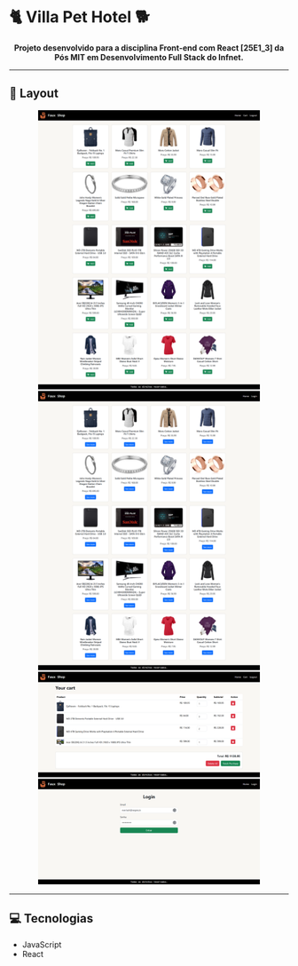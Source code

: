 # 🐈 Villa Pet Hotel 🐕

<p align="center">
    <b>Projeto desenvolvido para a disciplina Front-end com React [25E1_3] da Pós MIT em Desenvolvimento Full Stack do Infnet.</b>
</p>

---

## 🎨 Layout

<p align="center">
    <img src="./src/assets/images/fauxHome.png" alt="Home page" width="400px">
    <img src="./src/assets/images/logged out.png" alt="Home page logged out" width="400px">
    <img src="./src/assets/images/cart.png" alt="Cart page" width="400px">
    <img src="./src/assets/images/login.png" alt="Login Page" width="400px">
</p>

---

## 💻 Tecnologias

- JavaScript
- React
